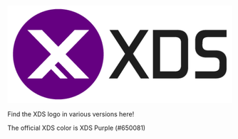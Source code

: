 ![alt text](/xds-logo/xds-logo-512.png)

Find the XDS logo in various versions here!

The official XDS color is XDS Purple (#650081)
